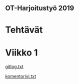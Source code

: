 ## OT-Harjoitustyö 2019

# Tehtävät

# Viikko 1
[gitlog.txt](/laskarit/viikko1/gitlog.txt)

[komentorivi.txt](/laskarit/viikko1/komentorivi.txt)


